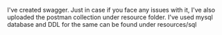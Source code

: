I've created swagger. Just in case if you face any issues with it, I've also uploaded the postman collection under resource folder.
I've used mysql database and DDL for the same can be found under resources/sql

